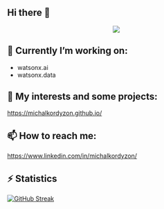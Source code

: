 ## Hi there 👋

</p>

<p align="center">
  <a href="https://github.com/DenverCoder1/readme-typing-svg">
    <img src="https://readme-typing-svg.demolab.com/?lines=Data%20Scientist%20and%20AI%20Engineer;Lifelong%20learner%20,%20AI%20builder;AI%20from%20theory%20to%20reality&font=Fira%20Code&center=true&width=440&height=45&color=f75c7e&vCenter=true&pause=1000&size=22" /></a>
</p>


## 🔭 Currently I’m working on:
- watsonx.ai
- watsonx.data

 
## 💾 My interests and some projects: 
https://michalkordyzon.github.io/


## 📫 How to reach me:
<https://www.linkedin.com/in/michalkordyzon/>


## ⚡ Statistics

[![GitHub Streak](https://github-readme-streak-stats-gamma-taupe.vercel.app?user=michalkordyzon&theme=graywhite&exclude_days=Sun%2CSat)](https://git.io/streak-stats)

 </div>


<!--
**michalkordyzon/michalkordyzon** is a ✨ _special_ ✨ repository because its `README.md` (this file) appears on your GitHub profile.

Here are some ideas to get you started:

- 🔭 I’m currently working on ...
- 🌱 I’m currently learning ...
- 👯 I’m looking to collaborate on ...
- 🤔 I’m looking for help with ...
- 💬 Ask me about ...
- 📫 How to reach me: ...
- 😄 Pronouns: ...
- ⚡ Fun fact: ...

<div>
old statistics
[![Top Langs](https://github-readme-stats.vercel.app/api/top-langs/?username=michalkordyzon&theme=dark&hide_border=true)](https://github.com/anuraghazra/github-readme-stats)
[![GitHub Streak](http://github-readme-streak-stats.herokuapp.com?user=michalkordyzon&theme=dark&hide_border=true&date_format=M%20j%5B%2C%20Y%5D)](https://git.io/streak-stats)
  
-->
